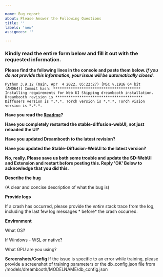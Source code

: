 ```yaml
---

name: Bug report
about: Please Answer the Following Questions
title: ''
labels: 'new'
assignees: ''

---
```


### Kindly read the entire form below and fill it out with the requested information.

**Please find the following lines in the console and paste them below. _If you do not provide this information, your
issue will be automatically closed._**

`
Python 3.9.12 (main, Apr  4 2022, 05:22:27) [MSC v.1916 64 bit (AMD64)]
Commit hash: ****************************************
Installing requirements for Web UI
Skipping dreambooth installation.
Dreambooth revision is ****************************************
Diffusers version is *.*.*.
Torch version is *.*.*.
Torch vision version is *.*.*.
`

**Have you read the [Readme](https://github.com/d8ahazard/sd_dreambooth_extension#readme)?**

**Have you completely restarted the stable-diffusion-webUI, not just reloaded the UI?**

**Have you updated Dreambooth to the latest revision?**

**Have you updated the Stable-Diffusion-WebUI to the latest version?**

**No, really. Please save us both some trouble and update the SD-WebUI and Extension and restart before posting this.
Reply 'OK' Below to acknowledge that you did this.**

**Describe the bug**

(A clear and concise description of what the bug is)

**Provide logs**

If a crash has occurred, please provide the *entire* stack trace from the log, including the last few log messages *
before* the crash occurred.

**Environment**

What OS?

If Windows - WSL or native?

What GPU are you using?

**Screenshots/Config**
If the issue is specific to an error while training, please provide a screenshot of training parameters or the
db_config.json file from /models/dreambooth/MODELNAME/db_config.json
